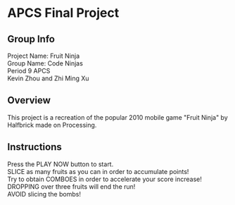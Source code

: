 # APCS Final Project
## Group Info
Project Name: Fruit Ninja  
Group Name: Code Ninjas  
Period 9 APCS  
Kevin Zhou and Zhi Ming Xu  
## Overview
This project is a recreation of the popular 2010 mobile game "Fruit Ninja" by Halfbrick made on Processing.
## Instructions
Press the PLAY NOW button to start.  
SLICE as many fruits as you can in order to accumulate points!  
Try to obtain COMBOES in order to accelerate your score increase!  
DROPPING over three fruits will end the run!  
AVOID slicing the bombs!  

